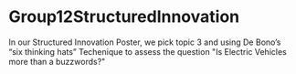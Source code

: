 # Group12StructuredInnovation
In our Structured Innovation Poster, we pick topic 3 and using De Bono’s “six thinking hats” Techenique to assess the question "Is Electric Vehicles more than a buzzwords?"
